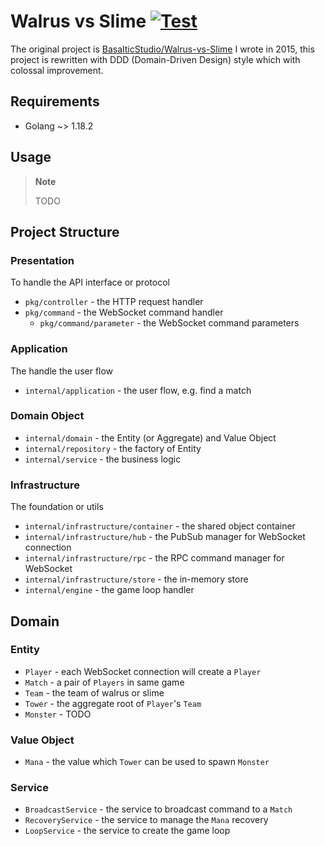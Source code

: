 Walrus vs Slime [![Test](https://github.com/elct9620/wvs/actions/workflows/test.yml/badge.svg)](https://github.com/elct9620/wvs/actions/workflows/test.yml)
===

The original project is [BasalticStudio/Walrus-vs-Slime](https://github.com/BasalticStudio/Walrus-vs-Slime) I wrote in 2015, this project is rewritten with DDD (Domain-Driven Design) style which with colossal improvement.

## Requirements

* Golang ~> 1.18.2

## Usage

> **Note**
>
> TODO

## Project Structure

### Presentation

To handle the API interface or protocol

* `pkg/controller` - the HTTP request handler
* `pkg/command` - the WebSocket command handler
  * `pkg/command/parameter` - the WebSocket command parameters

### Application

The handle the user flow

* `internal/application` - the user flow, e.g. find a match

### Domain Object

* `internal/domain` - the Entity (or Aggregate) and Value Object
* `internal/repository` - the factory of Entity
* `internal/service` - the business logic

### Infrastructure

The foundation or utils

* `internal/infrastructure/container` - the shared object container
* `internal/infrastructure/hub` - the PubSub manager for WebSocket connection
* `internal/infrastructure/rpc` - the RPC command manager for WebSocket
* `internal/infrastructure/store` - the in-memory store
* `internal/engine` - the game loop handler

## Domain

### Entity

* `Player` - each WebSocket connection will create a `Player`
* `Match` - a pair of `Players` in same game
* `Team` - the team of walrus or slime
* `Tower` - the aggregate root of `Player`'s `Team`
* `Monster` - TODO

### Value Object

* `Mana` - the value which `Tower` can be used to spawn `Monster`

### Service

* `BroadcastService` - the service to broadcast command to a `Match`
* `RecoveryService` - the service to manage the `Mana` recovery
* `LoopService` - the service to create the game loop
